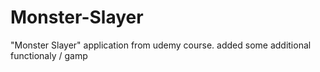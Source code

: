 # Monster-Slayer
"Monster Slayer" application from udemy course. added some additional functionaly / gamp
